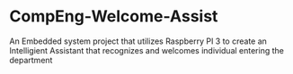 # CompEng-Welcome-Assist
An Embedded system project that utilizes Raspberry PI 3 to create an Intelligient Assistant that recognizes and welcomes individual entering the department
